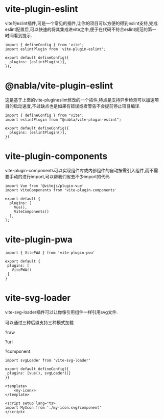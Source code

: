 # vite-plugin-eslint
vite的eslint插件,可是一个常见的插件,让你的项目可以方便的得到eslint支持,完成eslint配置后,可以快速的将其集成进vite之中,便于在代码不符合eslint规范的第一时间看到提示.
```
import { defineConfig } from 'vite';
import eslintPlugin from 'vite-plugin-eslint';

export default defineConfig({
  plugins: [eslintPlugin()],
});
```

# @nabla/vite-plugin-eslint
这是基于上面的vite-plugineslint修改的一个插件,特点是支持异步检测可以加速项目的启动速度,不过缺点也是如果有错误或者警告不会提前停止项目编译.
```
import { defineConfig } from "vite";
import eslintPlugin from "@nabla/vite-plugin-eslint";

export default defineConfig({
  plugins: [eslintPlugin()],
})
```

# vite-plugin-components
vite-plugin-components可以实现组件库或内部组件的自动按需引入组件,而不需要手动的进行import,可以帮我们省去不少import的代码
```
import Vue from '@vitejs/plugin-vue'
import ViteComponents from 'vite-plugin-components'

export default {
  plugins: [
    Vue(),
    ViteComponents()
  ],
};
```

# vite-plugin-pwa
```
import { VitePWA } from 'vite-plugin-pwa'

export default {
 plugins: [
   VitePWA()
 ]
}
```

# vite-svg-loader
vite-svg-loader插件可以让你像引用组件一样引用svg文件.

可以通过三种后缀支持三种模式加载

?raw

?url

?component

```
import svgLoader from 'vite-svg-loader'

export default defineConfig({
 plugins: [vue(), svgLoader()]
})
```

```
<template>
    <my-icon/>
</template>

<script setup lang="ts>
import MyIcon from './my-icon.svg?component'
</script>
```
